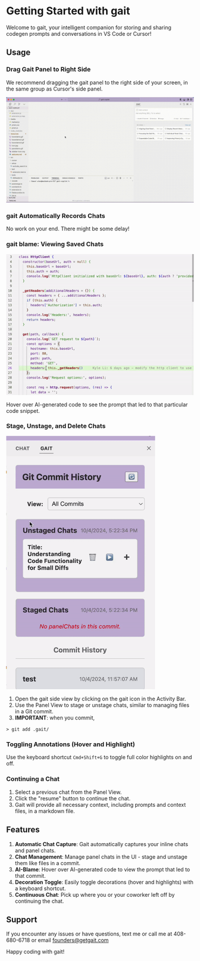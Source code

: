# Getting Started with gait

Welcome to gait, your intelligent companion for storing and sharing codegen prompts and conversations in VS Code or Cursor!

## Usage

### Drag Gait Panel to Right Side

We recommend dragging the gait panel to the right side of your screen, in the same group as Cursor's side panel.

![Drag Gait Panel to Right Side](gait_sidebar.gif)

### gait Automatically Records Chats

No work on your end. There might be some delay! 

### gait blame: Viewing Saved Chats

![Hover Demo](hoverdemo3.gif)

Hover over AI-generated code to see the prompt that led to that particular code snippet.

### Stage, Unstage, and Delete Chats
<img src="paneldemo.gif" alt="Panel Demo" width="400"/>

1. Open the gait side view by clicking on the gait icon in the Activity Bar.
2. Use the Panel View to stage or unstage chats, similar to managing files in a Git commit.
3. **IMPORTANT**: when you commit, 

```
> git add .gait/
```


### Toggling Annotations (Hover and Highlight)

Use the keyboard shortcut `Cmd+Shift+G` to toggle full color highlights on and off.

### Continuing a Chat

1. Select a previous chat from the Panel View.
2. Click the "resume" button to continue the chat.
3. Gait will provide all necessary context, including prompts and context files, in a markdown file.


## Features

1. **Automatic Chat Capture**: Gait automatically captures your inline chats and panel chats.
2. **Chat Management**: Manage panel chats in the UI - stage and unstage them like files in a commit.
3. **AI-Blame**: Hover over AI-generated code to view the prompt that led to that commit.
4. **Decoration Toggle**: Easily toggle decorations (hover and highlights) with a keyboard shortcut.
5. **Continuous Chat**: Pick up where you or your coworker left off by continuing the chat.

## Support

If you encounter any issues or have questions, text me or call me at 408-680-6718 or email founders@getgait.com

Happy coding with gait!